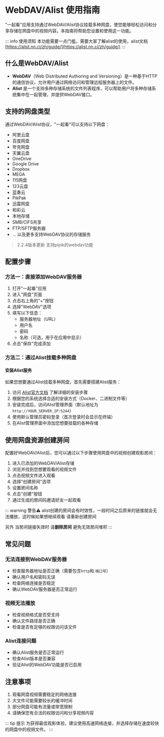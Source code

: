 # WebDAV/Alist 使用指南

"一起看"应用支持通过WebDAV/Alist协议挂载多种网盘，使您能够轻松访问和分享存储在网盘中的视频内容。本指南将帮助您设置和使用这一功能。

::: info 使用须知
本功能需要一点门槛，需要大家了解alist的使用，alist文档 [https://alist.nn.ci/zh/guide/](https://alist.nn.ci/zh/guide/)
:::

## 什么是WebDAV/Alist

- **WebDAV**（Web Distributed Authoring and Versioning）是一种基于HTTP的通信协议，允许用户通过网络访问和管理远程服务器上的文件。
- **Alist** 是一个支持多种存储系统的文件列表程序，可以帮助用户将多种存储系统集中在一起管理，并提供WebDAV接口。

## 支持的网盘类型

通过WebDAV/Alist协议，"一起看"可以支持以下网盘：

- 阿里云盘
- 百度网盘
- 夸克网盘
- 天翼云盘
- OneDrive
- Google Drive
- Dropbox
- MEGA
- 115网盘
- 123云盘
- 蓝奏云
- PikPak
- 迅雷网盘
- 和彩云
- 本地存储
- SMB/CIFS共享
- FTP/SFTP服务器
- ... 以及更多支持WebDAV协议的存储服务

>2.2.4版本更新
>支持pipik的webdav功能

## 配置步骤

### 方法一：直接添加WebDAV服务器

1. 打开"一起看"应用
2. 进入"网盘"页面
3. 点击右上角的"+"按钮
4. 选择"WebDAV"选项
5. 填写以下信息：
   - 服务器地址（URL）
   - 用户名
   - 密码
   - 名称（可选，用于在应用中显示）
6. 点击"保存"完成添加

### 方法二：通过Alist挂载多种网盘

#### 安装Alist服务

如果您想要通过Alist挂载多种网盘，首先需要搭建Alist服务：

1. 访问 [Alist官方文档](https://alist.nn.ci/zh/) 了解详细的安装步骤
2. 根据您的系统选择合适的安装方式（Docker、二进制文件等）
3. 安装完成后，访问Alist管理界面（默认地址为 `http://YOUR_SERVER_IP:5244`）
4. 使用默认管理员密码登录（首次登录时会显示在终端）
5. 在Alist管理界面中添加您想要挂载的各种存储


## 使用网盘资源创建房间

配置好WebDAV/Alist后，您可以通过以下步骤使用网盘中的视频创建观影房间：

1. 进入已添加的WebDAV/Alist存储
2. 浏览并找到您想要观看的视频文件
3. 点击视频文件进入观看
4. 选择"创建房间"选项
5. 设置房间名称
6. 点击"创建"按钮
7. 通过生成的房间码邀请好友一起观看



::: warning 警告⚠️
alist创建的房间会有时效性，一段时间之后原来的链接就会无法播放，这时候如果想继续观看  请重新创建房间

另外 当房间链接失效时 请**删除房间** 避免无效房间堆积
:::

## 常见问题

### 无法连接到WebDAV服务器

- 检查服务器地址是否正确（需要包含`http`和 `端口号`）
- 确认用户名和密码无误
- 检查网络连接是否稳定
- 确认WebDAV服务器是否正常运行

### 视频无法播放

- 检查视频格式是否受支持
- 确认文件路径是否正确
- 检查是否有足够的权限访问该文件

### Alist连接问题

- 确认Alist服务是否正常运行
- 检查Alist版本是否兼容
- 验证Alist的WebDAV功能是否已启用

## 注意事项

1. 观看网盘视频需要稳定的网络连接
2. 大文件可能需要较长的缓冲时间
3. 部分网盘可能有流量或带宽限制
4. 请确保您有合法的权限访问和分享视频内容

::: tip 提示
为获得最佳观影体验，建议使用高速网络连接，并选择存储在速度较快的网盘中的视频文件。
::: 
